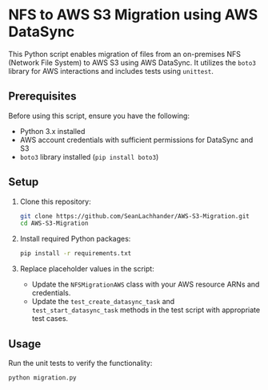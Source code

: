 # NFS to AWS S3 Migration using AWS DataSync

This Python script enables migration of files from an on-premises NFS (Network File System) to AWS S3 using AWS DataSync. It utilizes the `boto3` library for AWS interactions and includes tests using `unittest`.

## Prerequisites

Before using this script, ensure you have the following:

- Python 3.x installed
- AWS account credentials with sufficient permissions for DataSync and S3
- `boto3` library installed (`pip install boto3`)

## Setup

1. Clone this repository:

    ```bash
    git clone https://github.com/SeanLachhander/AWS-S3-Migration.git
    cd AWS-S3-Migration
    ```

2. Install required Python packages:

    ```bash
    pip install -r requirements.txt
    ```

3. Replace placeholder values in the script:

    - Update the `NFSMigrationAWS` class with your AWS resource ARNs and credentials.
    - Update the `test_create_datasync_task` and `test_start_datasync_task` methods in the test script with appropriate test cases.

## Usage

Run the unit tests to verify the functionality:

```bash
python migration.py
